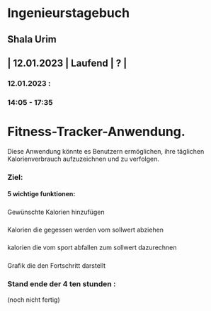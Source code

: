 # Ingenieurstagebuch
## Shala Urim
## | 12.01.2023 | Laufend | ? |

### 12.01.2023 :

### 14:05 - 17:35 

# Fitness-Tracker-Anwendung.
Diese Anwendung könnte es Benutzern ermöglichen, ihre täglichen Kalorienverbrauch aufzuzeichnen und zu verfolgen. 

### Ziel:

#### 5 wichtige funktionen:
#####
Gewünschte Kalorien hinzufügen 
#####
Kalorien die gegessen werden vom sollwert abziehen
#####
kalorien die vom sport abfallen zum sollwert dazurechnen
#####
Grafik die den Fortschritt darstellt
#####


### Stand ende der 4 ten stunden :

(noch nicht fertig)
